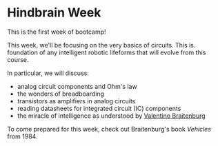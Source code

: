 # Hindbrain Week

This is the first week of bootcamp!

This week, we'll be focusing on the very basics of circuits. This is. foundation of any intelligent robotic lifeforms that will evolve from this course.

In particular, we will discuss:

- analog circuit components and Ohm's law
- the wonders of breadboarding
- transistors as amplifiers in analog circuits
- reading datasheets for integrated circuit (IC) components
- the miracle of intelligence as understood by [Valentino Braitenburg](https://en.wikipedia.org/wiki/Valentino_Braitenberg)

To come prepared for this week, check out Braitenburg's book *Vehicles* from 1984.

